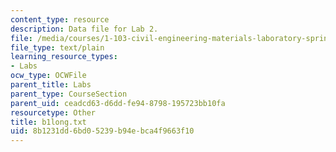 ```yaml
---
content_type: resource
description: Data file for Lab 2.
file: /media/courses/1-103-civil-engineering-materials-laboratory-spring-2004/8b1231dd6bd05239b94ebca4f9663f10_b1long.txt
file_type: text/plain
learning_resource_types:
- Labs
ocw_type: OCWFile
parent_title: Labs
parent_type: CourseSection
parent_uid: ceadcd63-d6dd-fe94-8798-195723bb10fa
resourcetype: Other
title: b1long.txt
uid: 8b1231dd-6bd0-5239-b94e-bca4f9663f10
---
```

